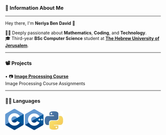 ### 🙇 Information About Me 
---

Hey there, I'm **Neriya Ben David** 👋  


👨‍🔬 Deeply passionate about **Mathematics**, **Coding**, and **Technology**.   
🎓 Third-year **BSc Computer Science** student at **[The Hebrew University of Jerusalem](https://en.huji.ac.il/)**.
___
### 📽️ Projects  
• 📷 [**Image Processing Course**](https://github.com/neriabd/ImageProcessing)  
    Image Processing Course Assignments

---
### 👨‍💻 Languages
[![C Icon](logos/c.png)](https://en.wikipedia.org/wiki/C_(programming_language))
[![CPP Icon](logos/cpp.png)](https://en.wikipedia.org/wiki/C%2B%2B)
[![Python Icon](logos/Python.jpeg)](https://www.python.org)




<!--
**neriabd/neriabd** is a ✨ _special_ ✨ repository because its `README.md` (this file) appears on your GitHub profile.

Here are some ideas to get you started:

- 🔭 I’m currently working on ...
- 🌱 I’m currently learning ...
- 👯 I’m looking to collaborate on ...
- 🤔 I’m looking for help with ...
- 💬 Ask me about ...
- 📫 How to reach me: ...
- 😄 Pronouns: ...
- ⚡ Fun fact: ...
-->
